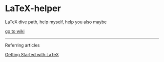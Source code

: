 # LaTeX-helper

LaTeX dive path, help myself, help you also maybe

[go to wiki](https://github.com/Ceobe33/LaTeX-helper/wiki)

---

Referring articles

[Getting Started with LaTeX](https://www.maths.tcd.ie/~dwilkins/LaTeXPrimer/)
